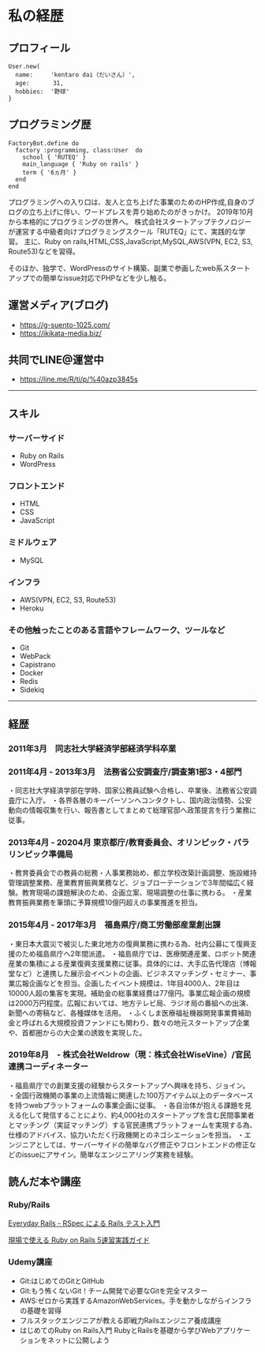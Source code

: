 # 私の経歴

## プロフィール

```
User.new(
  name:     'kentaro dai（だいさん）',
  age:    　 31,
  hobbies:  '野球'
}
```

## プログラミング歴

```
FactoryBot.define do
  factory :programming, class:User  do
    school { 'RUTEQ' }
    main_language { 'Ruby on rails' }
    term { '6ヵ月' }
  end
end
```

プログラミングへの入り口は、友人と立ち上げた事業のためのHP作成,自身のブログの立ち上げに伴い、ワードプレスを弄り始めたのがきっかけ。
2019年10月から本格的にプログラミングの世界へ。
株式会社スタートアップテクノロジーが運営する中級者向けプログラミングスクール「RUTEQ」にて、実践的な学習。
主に、Ruby on rails,HTML,CSS,JavaScript,MySQL,AWS(VPN, EC2, S3, Route53)などを習得。

そのほか、独学で、WordPressのサイト構築、副業で参画したweb系スタートアップでの簡単なissue対応でPHPなどを少し触る。

## 運営メディア(ブログ)
- https://g-suento-1025.com/
- https://ikikata-media.biz/

## 共同でLINE@運営中
- https://line.me/R/ti/p/%40azp3845s

---

## スキル

### サーバーサイド

- Ruby on Rails
- WordPress

### フロントエンド

- HTML
- CSS
- JavaScript

### ミドルウェア

- MySQL

### インフラ
- AWS(VPN, EC2, S3, Route53)
- Heroku

### その他触ったことのある言語やフレームワーク、ツールなど
- Git
- WebPack
- Capistrano
- Docker
- Redis
- Sidekiq

---

## 経歴

### 2011年3月　同志社大学経済学部経済学科卒業

### 2011年4月 - 2013年3月　法務省公安調査庁/調査第1部3・4部門
・同志社大学経済学部在学時、国家公務員試験へ合格し、卒業後、法務省公安調査庁に入庁。 
・各界各層のキーパーソンへコンタクトし、国内政治情勢、公安動向の情報収集を行い、報告書としてまとめて総理官邸へ政策提言を行う業務に従事。

### 2013年4月 - 20204月  東京都庁/教育委員会、オリンピック・パラリンピック準備局
・教育委員会での教員の総務・人事業務始め、都立学校改築計画調整、施設維持管理調整業務、産業教育振興業務など、ジョブローテーションで3年間幅広く経験。教育現場の課題解決のため、企画立案、現場調整の仕事に携わる。
・産業教育振興業務を筆頭に予算規模10億円超えの事業推進を担当。

### 2015年4月 - 2017年3月　福島県庁/商工労働部産業創出課
・東日本大震災で被災した東北地方の復興業務に携わる為、社内公募にて復興支援のため福島県庁へ2年間派遣。 
・福島県庁では、医療関連産業、ロボット関連産業の集積による産業復興支援業務に従事。具体的には、大手広告代理店（博報堂など）と連携した展示会イベントの企画、ビジネスマッチング・セミナー、事業広報企画などを担当。企画したイベント規模は、1年目4000人、2年目は10000人超の集客を実現。補助金の総事業経費は77億円。事業広報企画の規模は2000万円程度。広報においては、地方テレビ局、ラジオ局の番組への出演、新聞への寄稿など、各種媒体を活用。 
・ふくしま医療福祉機器開発事業費補助金と呼ばれる大規模投資ファンドにも関わり、数々の地元スタートアップ企業や、首都圏からの大企業の誘致を実現した。

### 2019年8月　- 株式会社Weldrow（現：株式会社WiseVine）/官民連携コーディネーター
・福島県庁での創業支援の経験からスタートアップへ興味を持ち、ジョイン。
・全国行政機関の事業の上流情報に関連した100万アイテム以上のデータベースを持つwebプラットフォームの事業企画に従事。
・各自治体が抱える課題を見える化して発信することにより、約4,000社のスタートアップを含む民間事業者とマッチング（実証マッチング）する官民連携プラットフォームを実現する為、仕様のアドバイス、協力いただく行政機関とのネゴシエーションを担当。
・エンジニアとしては、サーバーサイドの簡単なバグ修正やフロントエンドの修正などのissueにアサイン。簡単なエンジニアリング実務を経験。

## 読んだ本や講座

### Ruby/Rails

[Everyday Rails - RSpec による Rails テスト入門](https://leanpub.com/everydayrailsrspec-jp)

[現場で使える Ruby on Rails 5速習実践ガイド](https://www.amazon.co.jp/%E7%8F%BE%E5%A0%B4%E3%81%A7%E4%BD%BF%E3%81%88%E3%82%8B-Ruby-Rails-5%E9%80%9F%E7%BF%92%E5%AE%9F%E8%B7%B5%E3%82%AC%E3%82%A4%E3%83%89-%E5%A4%A7%E5%A0%B4%E5%AF%A7%E5%AD%90/dp/4839962227)

### Udemy講座
- Git:はじめてのGitとGitHub
- Git:もう怖くないGit！チーム開発で必要なGitを完全マスター
- AWS:ゼロから実践するAmazonWebServices。手を動かしながらインフラの基礎を習得
- フルスタックエンジニアが教える即戦力Railsエンジニア養成講座
- はじめてのRuby on Rails入門 RubyとRailsを基礎から学びWebアプリケーションをネットに公開しよう


